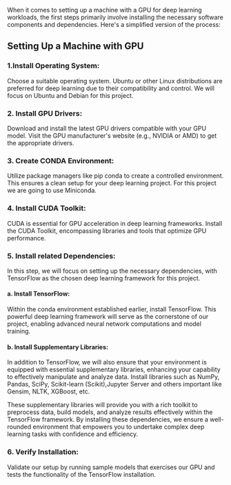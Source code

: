 
When it comes to setting up a machine with a GPU for deep learning workloads, the first steps primarily involve installing the necessary software components and dependencies. Here's a simplified version of the process:

## Setting Up a Machine with GPU

### 1.Install Operating System:
Choose a suitable operating system. Ubuntu or other Linux distributions are preferred for deep learning due to their compatibility and control. We will focus on Ubuntu and Debian for this project.
### 2. Install GPU Drivers:
Download and install the latest GPU drivers compatible with your GPU model. Visit the GPU manufacturer's website (e.g., NVIDIA or AMD) to get the appropriate drivers.

### 3. Create CONDA Environment:
Utilize package managers like pip  conda to create a controlled environment. This ensures a clean setup for your deep learning project. For this project we are going to use Miniconda. 
### 4. Install CUDA Toolkit:
CUDA is essential for GPU acceleration in deep learning frameworks. Install the CUDA Toolkit, encompassing libraries and tools that optimize GPU performance.
### 5. Install related  Dependencies:
In this step, we will focus on setting up the necessary dependencies, with TensorFlow as the chosen deep learning framework for this project.

#### a. Install TensorFlow:

Within the conda environment established earlier, install TensorFlow. This powerful deep learning framework will serve as the cornerstone of our project, enabling advanced neural network computations and model training.

#### b. Install Supplementary Libraries:

In addition to TensorFlow, we will also ensure that your environment is equipped with essential supplementary libraries, enhancing your capability to effectively manipulate and analyze data. Install libraries such as NumPy, Pandas, SciPy, Scikit-learn (Scikit),Jupyter Server and others important like Gensim, NLTK, XGBoost, etc. 

These supplementary libraries will provide you with a rich toolkit to preprocess data, build models, and analyze results effectively within the TensorFlow framework. By installing these dependencies, we ensure a well-rounded environment that empowers you to undertake complex deep learning tasks with confidence and efficiency.

### 6. Verify Installation:
Validate our setup by running sample models that exercises our GPU and tests the functionality of the TensorFlow installation.

